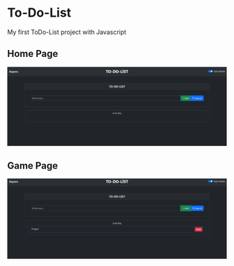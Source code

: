 # To-Do-List
My first ToDo-List project with Javascript

## Home Page
![Home](./assets/b.png)

## Game Page
![Game](./assets/a.png)